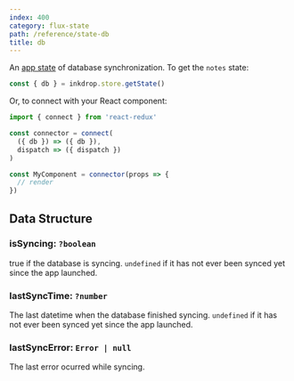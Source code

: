 ```yaml
---
index: 400
category: flux-state
path: /reference/state-db
title: db
---
```


An [app state](/manual/flux-architecture) of database synchronization.
To get the `notes` state:

```js
const { db } = inkdrop.store.getState()
```

Or, to connect with your React component:

```js
import { connect } from 'react-redux'

const connector = connect(
  ({ db }) => ({ db }),
  dispatch => ({ dispatch })
)

const MyComponent = connector(props => {
  // render
})
```

## Data Structure

### isSyncing: `?boolean`

true if the database is syncing.
`undefined` if it has not ever been synced yet since the app launched.

### lastSyncTime: `?number`

The last datetime when the database finished syncing.
`undefined` if it has not ever been synced yet since the app launched.

### lastSyncError: `Error | null`

The last error ocurred while syncing.
